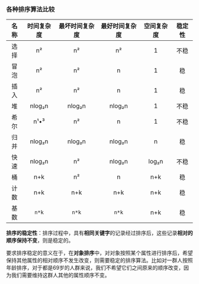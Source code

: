 ### 各种排序算法比较

| 名称 | 时间复杂度 | 最坏时间复杂度 |    最好时间复杂度     | 空间复杂度   | 稳定性 |
| :--: | :--------: | :------------: | :------------: | :--------: | :----: |
| 选择 |     n²     |       n²       |       n²       |     1      |  不稳  |
| 冒泡 |     n²     |       n²       |       n        |     1      |   稳   |
| 插入 |     n²     |       n²       |       n        |     1      |   稳   |
|  堆  |   nlog₂n   |     nlog₂n     |     nlog₂n     |     1      |  不稳  |
| 希尔 |    n¹•³    |       n²       |       n        |     1      |  不稳  |
| 归并 |   nlog₂n   |     nlog₂n     |     nlog₂n     |     n      |   稳   |
| 快速 |   nlog₂n   |       n²       |     nlog₂n     |   log₂n    |  不稳  |
|  桶  |    n+k     |       n²       |       n        |    n+k     |   稳   |
| 计数 |    n+k     |      n+k       |      n+k       |    n+k     |   稳   |
| 基数 |    `n*k`   |      `n*k`     |      `n*k`     |    n+k     |   稳   |

**排序的稳定性**：排序过程中，具有**相同关键字**的记录经过排序后，这些记录**相对的顺序保持不变**，则是稳定的。

要求排序稳定的意义在于，在**对象排序**中，对对象按照某个属性进行排序后，希望保持其他属性的相对顺序不发生改变，则需要稳定的排序算法。比如对一群人按照年龄排序，对于都是69岁的人群来说，我们不希望它们之间原来的顺序改变，因为我们需要维持这群人其他的属性顺序不变。